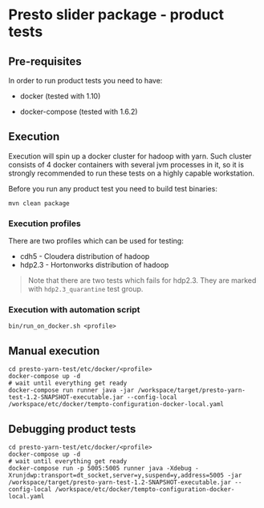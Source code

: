 # Presto slider package - product tests


## Pre-requisites

In order to run product tests you need to have: 

 * docker (tested with 1.10)

 * docker-compose (tested with 1.6.2)

## Execution

Execution will spin up a docker cluster for hadoop with yarn. Such cluster consists of 4 docker containers with several jvm processes in it, so it is strongly recommended to run these tests on a highly capable workstation.

Before you run any product test you need to build test binaries:

```
mvn clean package
```

### Execution profiles

There are two profiles which can be used for testing: 
 - cdh5 - Cloudera distribution of hadoop
 - hdp2.3 - Hortonworks distribution of hadoop

> Note that there are two tests which fails for hdp2.3. They are marked with `hdp2.3_quarantine` test group.

### Execution with automation script

```
bin/run_on_docker.sh <profile>
```

## Manual execution

```
cd presto-yarn-test/etc/docker/<profile>
docker-compose up -d
# wait until everything get ready
docker-compose run runner java -jar /workspace/target/presto-yarn-test-1.2-SNAPSHOT-executable.jar --config-local /workspace/etc/docker/tempto-configuration-docker-local.yaml
```

## Debugging product tests 

```
cd presto-yarn-test/etc/docker/<profile>
docker-compose up -d
# wait until everything get ready
docker-compose run -p 5005:5005 runner java -Xdebug -Xrunjdwp:transport=dt_socket,server=y,suspend=y,address=5005 -jar /workspace/target/presto-yarn-test-1.2-SNAPSHOT-executable.jar --config-local /workspace/etc/docker/tempto-configuration-docker-local.yaml
```
